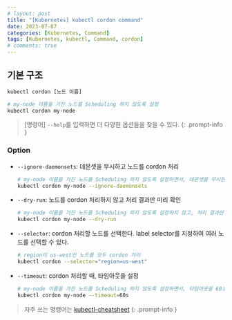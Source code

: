 ```yaml
---
# layout: post
title: "[Kubernetes] kubectl cordon command"
date: 2023-07-07
categories: [Kubernetes, Command]
tags: [Kubernetes, kubectl, Command, cordon]
# comments: true
---
```


## 기본 구조

```bash
kubectl cordon [노드 이름]

# my-node 이름을 가진 노드를 Scheduling 하지 않도록 설정
kubectl cordon my-node
```

> [명령어] `--help`를 입력하면 더 다양한 옵션들을 찾을 수 있다.
{: .prompt-info }

### Option

- `--ignore-daemonsets`: 데몬셋을 무시하고 노드를 cordon 처리
    ```bash
    # my-node 이름을 가진 노드를 Scheduling 하지 않도록 설정하면서, 데몬셋을 무시한다.
    kubectl cordon my-node --ignore-daemonsets
    ```

- `--dry-run`: 노드를 cordon 처리하지 않고 처리 결과만 미리 확인
    ```bash
    # my-node 이름을 가진 노드를 Scheduling 하지 않도록 설정하지 않고, 처리 결과만 미리 확인
    kubectl cordon my-node --dry-run
    ```

- `--selector`: cordon 처리할 노드를 선택한다. label selector를 지정하여 여러 노드를 선택할 수 있다.
    ```bash
    # region이 us-west인 노드를 모두 cordon 처리
    kubectl cordon --selector="region=us-west"
    ```

- `--timeout`: cordon 처리할 때, 타임아웃을 설정
    ```bash
    # my-node 이름을 가진 노드를 Scheduling 하지 않도록 설정하면서, 타임아웃을 60초로 설정
    kubectl cordon my-node --timeout=60s
    ```

> 자주 쓰는 명령어는 [kubectl-cheatsheet](https://kubernetes.io/docs/reference/kubectl/cheatsheet/)
{: .prompt-info }
